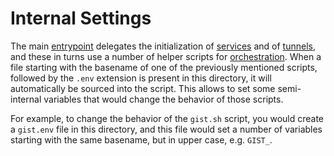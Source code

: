 # Internal Settings

The main [entrypoint] delegates the initialization of [services] and of
[tunnels], and these in turns use a number of helper scripts for
[orchestration]. When a file starting with the basename of one of the previously
mentioned scripts, followed by the `.env` extension is present in this
directory, it will automatically be sourced into the script. This allows to set
some semi-internal variables that would change the behavior of those scripts.

For example, to change the behavior of the `gist.sh` script, you would create a
`gist.env` file in this directory, and this file would set a number of variables
starting with the same basename, but in upper case, e.g. `GIST_`.

  [entrypoint]: ../tunnel.sh
  [services]: ./init.d/README.md
  [tunnels]: ../share/tunnels/README.md
  [orchestration]: ../share/orchestration/
